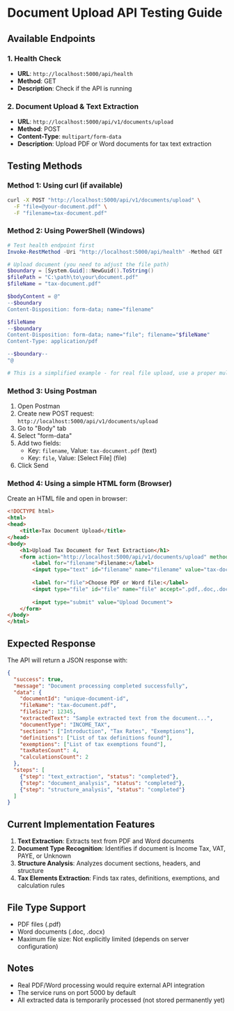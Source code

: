 # Document Upload API Testing Guide

## Available Endpoints

### 1. Health Check
- **URL**: `http://localhost:5000/api/health`
- **Method**: GET
- **Description**: Check if the API is running

### 2. Document Upload & Text Extraction
- **URL**: `http://localhost:5000/api/v1/documents/upload`
- **Method**: POST
- **Content-Type**: `multipart/form-data`
- **Description**: Upload PDF or Word documents for tax text extraction

## Testing Methods

### Method 1: Using curl (if available)
```bash
curl -X POST "http://localhost:5000/api/v1/documents/upload" \
  -F "file=@your-document.pdf" \
  -F "filename=tax-document.pdf"
```

### Method 2: Using PowerShell (Windows)
```powershell
# Test health endpoint first
Invoke-RestMethod -Uri "http://localhost:5000/api/health" -Method GET

# Upload document (you need to adjust the file path)
$boundary = [System.Guid]::NewGuid().ToString()
$filePath = "C:\path\to\your\document.pdf"
$fileName = "tax-document.pdf"

$bodyContent = @"
--$boundary
Content-Disposition: form-data; name="filename"

$fileName
--$boundary
Content-Disposition: form-data; name="file"; filename="$fileName"
Content-Type: application/pdf

--$boundary--
"@

# This is a simplified example - for real file upload, use a proper multipart form
```

### Method 3: Using Postman
1. Open Postman
2. Create new POST request: `http://localhost:5000/api/v1/documents/upload`
3. Go to "Body" tab
4. Select "form-data"
5. Add two fields:
   - Key: `filename`, Value: `tax-document.pdf` (text)
   - Key: `file`, Value: [Select File] (file)
6. Click Send

### Method 4: Using a simple HTML form (Browser)
Create an HTML file and open in browser:

```html
<!DOCTYPE html>
<html>
<head>
    <title>Tax Document Upload</title>
</head>
<body>
    <h1>Upload Tax Document for Text Extraction</h1>
    <form action="http://localhost:5000/api/v1/documents/upload" method="post" enctype="multipart/form-data">
        <label for="filename">Filename:</label>
        <input type="text" id="filename" name="filename" value="tax-document.pdf" required><br><br>
        
        <label for="file">Choose PDF or Word file:</label>
        <input type="file" id="file" name="file" accept=".pdf,.doc,.docx" required><br><br>
        
        <input type="submit" value="Upload Document">
    </form>
</body>
</html>
```

## Expected Response

The API will return a JSON response with:

```json
{
  "success": true,
  "message": "Document processing completed successfully",
  "data": {
    "documentId": "unique-document-id",
    "fileName": "tax-document.pdf",
    "fileSize": 12345,
    "extractedText": "Sample extracted text from the document...",
    "documentType": "INCOME_TAX",
    "sections": ["Introduction", "Tax Rates", "Exemptions"],
    "definitions": ["List of tax definitions found"],
    "exemptions": ["List of tax exemptions found"],
    "taxRatesCount": 4,
    "calculationsCount": 2
  },
  "steps": [
    {"step": "text_extraction", "status": "completed"},
    {"step": "document_analysis", "status": "completed"},
    {"step": "structure_analysis", "status": "completed"}
  ]
}
```

## Current Implementation Features

1. **Text Extraction**: Extracts text from PDF and Word documents
2. **Document Type Recognition**: Identifies if document is Income Tax, VAT, PAYE, or Unknown
3. **Structure Analysis**: Analyzes document sections, headers, and structure
4. **Tax Elements Extraction**: Finds tax rates, definitions, exemptions, and calculation rules

## File Type Support

- PDF files (.pdf)
- Word documents (.doc, .docx)
- Maximum file size: Not explicitly limited (depends on server configuration)

## Notes

- Real PDF/Word processing would require external API integration
- The service runs on port 5000 by default
- All extracted data is temporarily processed (not stored permanently yet)
